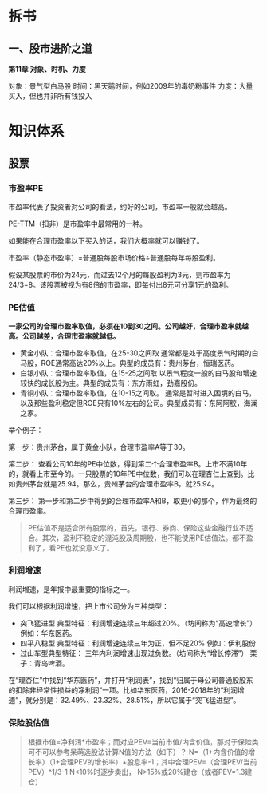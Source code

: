 # 拆书

## 一、股市进阶之道

**第11章 对象、时机、力度**

对象：景气型白马股
时间：黑天鹅时间，例如2009年的毒奶粉事件
力度：大量买入，但也并非所有钱投入


# 知识体系

## 股票

### 市盈率PE

市盈率代表了投资者对公司的看法，约好的公司，市盈率一般就会越高。

PE-TTM（扣非）是市盈率中最常用的一种。

如果能在合理市盈率以下买入的话，我们大概率就可以赚钱了。

市盈率（静态市盈率）=普通股每股市场价格÷普通股每年每股盈利。

假设某股票的市价为24元，而过去12个月的每股盈利为3元，则市盈率为24/3=8。该股票被视为有8倍的市盈率，即每付出8元可分享1元的盈利。

### PE估值

**一家公司的合理市盈率取值，必须在10到30之间。公司越好，合理市盈率就越高。公司越差，合理市盈率就越低。**

* 黄金小队：合理市盈率取值，在25-30之间取
  通常都是处于高度景气时期的白马股，ROE通常高达20%以上。典型的成员有：贵州茅台，恒瑞医药。
* 白银小队：合理市盈率取值，在15-25之间取
  以景气程度一般的白马股和增速较快的成长股为主。典型的成员有：东方雨虹，劲嘉股份。
* 青铜小队：合理市盈率取值，在10-15之间取。
  通常是暂时进入困境的白马，以及那些盈利稳定但ROE只有10%左右的公司。典型成员有：东阿阿胶，海澜之家。

举个例子：

第一步：贵州茅台，属于黄金小队，合理市盈率A等于30。

第二步：
查看公司10年的PE中位数，得到第二个合理市盈率B。上市不满10年的，就看上市至今的。一只股票的10年PE中位数，我们可以在理杏仁上查到。比如贵州茅台就是25.94。那么，贵州茅台的合理市盈率B，就25.94。

第三步：
第一步和第二步中得到的合理市盈率A和B，取更小的那个，作为最终的合理市盈率。

> PE估值不是适合所有股票的，首先，银行、券商、保险这些金融行业不适合。其次，盈利不稳定的混沌股及周期股，也不能使用PE估值法。都不盈利了，看PE也就没意义了。

### 利润增速

利润增速，是年报中最重要的指标之一。

我们可以根据利润增速，把上市公司分为三种类型：

* 突飞猛进型
  典型特征：利润增速连续三年超过20%。（坊间称为“高速增长”）
  例如：华东医药。
* 四平八稳型
  典型特征：利润增速连续三年为正，但不足20%
  例如：伊利股份
* 过山车型典型特征：
  三年内利润增速出现过负数。（坊间称为“增长停滞”）
  栗子：青岛啤酒。

在“理杏仁”中找到“华东医药”，并打开“利润表”，找到“归属于母公司普通股股东的扣除非经常性损益的净利润”一项。比如华东医药，2016-2018年的“利润增速”，就分别是：32.49%、23.32%、28.51%，所以它属于“突飞猛进型”。



### 保险股估值

> 根据市值=净利润*市盈率；而对应PEV=当前市值/内含价值，那对于保险类可不可以参考呆萌选股法计算N值的方法（如下）？
> N=（1+内含价值的增长率）（1+合理PEV的增长率）+股息率-1；其中合理PEV=（合理PEV/当前PEV）^1/3-1
> N<10%时逐步卖出，
> N>15%或20%建仓（或者PEV=1.3建仓）

